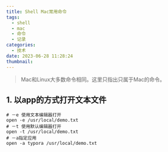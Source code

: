 ```yaml
---
title: Shell Mac常用命令
tags:
  - shell
  - mac
  - 命令
  - 记录
categories:
  - 技术
date: 2023-06-28 11:28:24
thumbnail:
---
```

> Mac和Linux大多数命令相同。这里只指出只属于Mac的命令。

## 1. 以app的方式打开文本文件

```shell
# －e 使用文本编辑器打开
open -e /usr/local/demo.txt
# －t 使用默认编辑器打开
open -t /usr/local/demo.txt
# －a指定应用
open -a typora /usr/local/demo.txt
```


